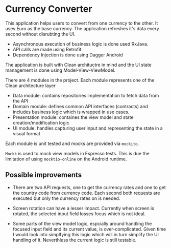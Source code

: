 # Currency Converter

This application helps users to convert from one currency to the other. 
It uses Euro as the base currency. The application refreshes it's data every second without disrubting the UI.

- Asynchronous execution of business logic is done used RxJava.
- API calls are made using Retrofit.
- Dependency Injection is done using Dagger Android

The application is built with Clean archituctre in mind and the UI state management is done using Model-View-ViewModel.

There are 4 modules in the project. Each module represents one of the Clean architecture layer

- Data module: contains repositories implementation to fetch data from the API
- Domain module: defines common API interfaces (contracts) and includes business logic which is wrapped in use cases.
- Presentation module: containes the view model and state creation/modification logic
- UI module: handles capturing user input and representing the state in a visual format

Each module is unit tested and mocks are provided via `mockito`. 

`Mockk` is used to mock view models in Espresso tests. This is due the limitation of using `mocktio-online` on the Android runtime.

## Possible improvements

- There are two API requests, one to get the currency rates and one to get the country code from currency code.
Each second both requests are executed but only the currency rates on is needed.

- Screen rotation can have a lesser impact. Currently when screen is rotated, the selected input field losses focus which is not ideal.

- Some parts of the view model logic, espcially around handling the focused input field and its current value, is over-complicated. 
Given time I would look into simplfying this logic which will in turn simplify the UI handling of it. 
Neverthless the current logic is still testable.
